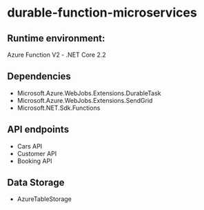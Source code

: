 # durable-function-microservices
## Runtime environment:
Azure Function V2 - .NET Core 2.2
## Dependencies
- Microsoft.Azure.WebJobs.Extensions.DurableTask
- Microsoft.Azure.WebJobs.Extensions.SendGrid
- Microsoft.NET.Sdk.Functions
## API endpoints
- Cars API
- Customer API
- Booking API
## Data Storage
- AzureTableStorage
